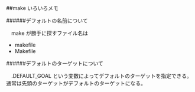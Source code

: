 ##make いろいろメモ

######デフォルトの名前について

　make が勝手に探すファイル名は

- makefile
- Makefile

######デフォルトのターゲットについて

　.DEFAULT_GOAL という変数によってデフォルトのターゲットを指定できる。通常は先頭のターゲットがデフォルトのターゲットになる。

